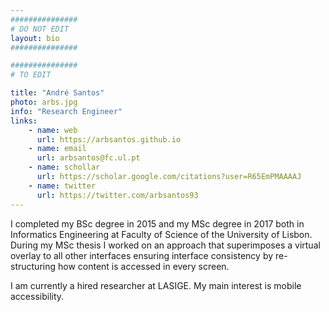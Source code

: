 ```yaml
---
###############
# DO NOT EDIT
layout: bio
###############

###############
# TO EDIT

title: "André Santos"
photo: arbs.jpg
info: "Research Engineer"
links:
    - name: web
      url: https://arbsantos.github.io
    - name: email
      url: arbsantos@fc.ul.pt
    - name: schollar
      url: https://scholar.google.com/citations?user=R65EmPMAAAAJ
    - name: twitter
      url: https://twitter.com/arbsantos93
---
```


I completed my BSc degree in 2015 and my MSc degree in 2017 both in Informatics Engineering at Faculty of Science of the University of Lisbon.
During my MSc thesis I worked on an approach that superimposes a virtual overlay to all other interfaces ensuring interface consistency by re-structuring how content is accessed in every screen.

I am currently a hired researcher at LASIGE.
My main interest is mobile accessibility.
